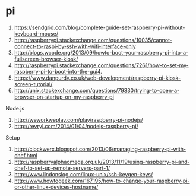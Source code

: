 pi
==

1. https://sendgrid.com/blog/complete-guide-set-raspberry-pi-without-keyboard-mouse/
2. http://raspberrypi.stackexchange.com/questions/10035/cannot-connect-to-raspi-by-ssh-with-wifi-interface-only
3. http://blogs.wcode.org/2013/09/howto-boot-your-raspberry-pi-into-a-fullscreen-browser-kiosk/
4. http://raspberrypi.stackexchange.com/questions/7261/how-to-set-my-raspberry-pi-to-boot-into-the-gui4.
5. https://www.danpurdy.co.uk/web-development/raspberry-pi-kiosk-screen-tutorial/
6. http://unix.stackexchange.com/questions/79330/trying-to-open-a-browser-on-startup-on-my-raspberry-pi

Node.js
1. http://weworkweplay.com/play/raspberry-pi-nodejs/
2. http://revryl.com/2014/01/04/nodejs-raspberry-pi/

Setup 
1. http://clockwerx.blogspot.com/2013/06/managing-raspberry-pi-with-chef.html
2. http://raspberryalphaomega.org.uk/2013/11/19/using-raspberry-pi-and-chef-to-set-up-remote-servers-part-1/
3. http://www.lindonslog.com/linux-unix/ssh-keygen-keys/
4. http://www.howtogeek.com/167195/how-to-change-your-raspberry-pi-or-other-linux-devices-hostname/
